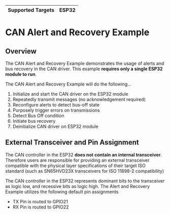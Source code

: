 | Supported Targets | ESP32 |
| ----------------- | ----- |

# CAN Alert and Recovery Example

## Overview
The CAN Alert and Recovery Example demonstrates the usage of alerts and bus 
recovery in the CAN driver. This example **requires only a single ESP32 module 
to run**.

The CAN Alert and Recovery Example will do the following...

1. Initialize and start the CAN driver on the ESP32 module
2. Repeatedly transmit messages (no acknowledgement required)
3. Reconfigure alerts to detect bus-off state
4. Purposely trigger errors on transmissions
5. Detect Bus Off condition
6. Initiate bus recovery
7. Deinitialize CAN driver on ESP32 module

## External Transceiver and Pin Assignment
The CAN controller in the ESP32 **does not contain an internal transceiver**.
Therefore users are responsible for providing an external transceiver compatible
with the physical layer specifications of their target ISO standard (such as 
SN65HVD23X transceivers for ISO 11898-2 compatibility)

The CAN controller in the ESP32 represents dominant bits to the transceiver as 
logic low, and recessive bits as logic high. The Alert and Recovery Example
utilizes the following default pin assignments

* TX Pin is routed to GPIO21
* RX Pin is routed to GPIO22
